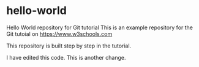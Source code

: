# hello-world
Hello World repository for Git tutorial
This is an example repository for the Git tutoial on https://www.w3schools.com

This repository is built step by step in the tutorial.

I have edited this code.
This is another change.
